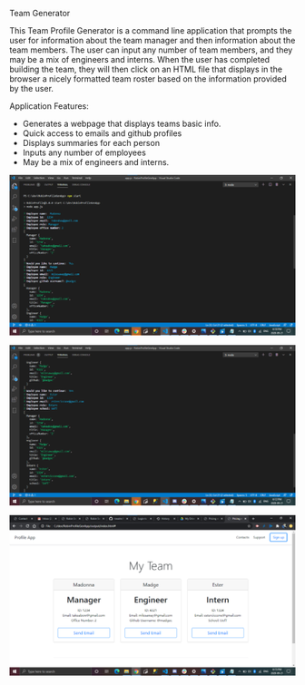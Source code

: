 Team Generator

This Team Profile Generator is a command line application that prompts the user for information about the team manager and then information about the team members. The user can input any number of team members, and they may be a mix of engineers and interns. When the user has completed building the team, they will then click on an HTML file that displays in the browser a nicely formatted team roster based on the information provided by the user.

Application Features:
* Generates a webpage that displays teams basic info.
* Quick access to emails and github profiles
* Displays summaries for each person
* Inputs any number of employees
* May be a mix of engineers and interns.

![employee profile](employee1.png)

![employee profile2](employee2.png)

![employee profile3](employee3.png)